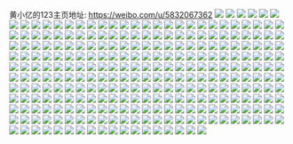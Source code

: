 黄小亿的123主页地址: https://weibo.com/u/5832067362 
![](https://wx4.sinaimg.cn/mw2000/006mGL8Cly1h9kpy80iovj34gw3co7wm.jpg) 
![](https://wx4.sinaimg.cn/mw2000/006mGL8Cly1h9kpy9nlewj33co4gwqva.jpg) 
![](https://wx4.sinaimg.cn/mw2000/006mGL8Cly1h9kpyawkifj31hw1zv7wi.jpg) 
![](https://wx4.sinaimg.cn/mw2000/006mGL8Cly1h9kpyktyoxj31hw1zvkjm.jpg) 
![](https://wx4.sinaimg.cn/mw2000/006mGL8Cly1h9kjjg6l7vj33co4gwb2g.jpg) 
![](https://wx4.sinaimg.cn/mw2000/006mGL8Cly1h9kjjk971ij33co4gwb2g.jpg) 
![](https://wx4.sinaimg.cn/mw2000/006mGL8Cly1h9kjjmq345j34gw3cokjo.jpg) 
![](https://wx4.sinaimg.cn/mw2000/006mGL8Cly1h9kjjp4iwdj34gw3coqv8.jpg) 
![](https://wx4.sinaimg.cn/mw2000/006mGL8Cly1h9kjjthwzcj33co4gwu15.jpg) 
![](https://wx4.sinaimg.cn/mw2000/006mGL8Cly1h9kjjxhv8uj33co4gwx6t.jpg) 
![](https://wx4.sinaimg.cn/mw2000/006mGL8Cly1h9kjk1uudej33co4gwhe0.jpg) 
![](https://wx4.sinaimg.cn/mw2000/006mGL8Cly1h9kjk6fzyvj33co4gwu14.jpg) 
![](https://wx4.sinaimg.cn/mw2000/006mGL8Cly1h9kjk9bawfj33co4gwu10.jpg) 
![](https://wx4.sinaimg.cn/mw2000/006mGL8Cly1h9it94l6acj30u01t0qcw.jpg) 
![](https://wx4.sinaimg.cn/mw2000/006mGL8Cly1h9hhradjdvj34gw3conph.jpg) 
![](https://wx4.sinaimg.cn/mw2000/006mGL8Cly1h9eyvxxybmj31hw1zvu0x.jpg) 
![](https://wx4.sinaimg.cn/mw2000/006mGL8Cly1h9cs15rc2gj335t35qkjn.jpg) 
![](https://wx4.sinaimg.cn/mw2000/006mGL8Cly1h9cs17b9vhj34gw3co7wl.jpg) 
![](https://wx4.sinaimg.cn/mw2000/006mGL8Cly1h94j61968qj31hw1zv4qq.jpg) 
![](https://wx4.sinaimg.cn/mw2000/006mGL8Cly1h937vz2shtj30do04awel.jpg) 
![](https://wx4.sinaimg.cn/mw2000/006mGL8Cly1h91adhl2lyj34gw3coqv9.jpg) 
![](https://wx4.sinaimg.cn/mw2000/006mGL8Cly1h91adjkubij34gw3cou12.jpg) 
![](https://wx4.sinaimg.cn/mw2000/006mGL8Cly1h91adlrnekj34gw3co1l2.jpg) 
![](https://wx4.sinaimg.cn/mw2000/006mGL8Cly1h91adni6hfj31hw1zvkjl.jpg) 
![](https://wx4.sinaimg.cn/mw2000/006mGL8Cly1h901wzc8t6j31zw1zwe81.jpg) 
![](https://wx4.sinaimg.cn/mw2000/006mGL8Cly1h8nel3avo2j33co4gwqv9.jpg) 
![](https://wx4.sinaimg.cn/mw2000/006mGL8Cly1h8nel5udzej33co4gw7wm.jpg) 
![](https://wx4.sinaimg.cn/mw2000/006mGL8Cly1h8nel7gag6j33co4gwe85.jpg) 
![](https://wx4.sinaimg.cn/mw2000/006mGL8Cly1h8jmoyec4ij335y35l1l0.jpg) 
![](https://wx4.sinaimg.cn/mw2000/006mGL8Cly1h8f7yq1yadj33co4gwu0z.jpg) 
![](https://wx4.sinaimg.cn/mw2000/006mGL8Cly1h8f7yu0fugj34gw3cokjp.jpg) 
![](https://wx4.sinaimg.cn/mw2000/006mGL8Cly1h8f7yworqzj34gw3cob2c.jpg) 
![](https://wx4.sinaimg.cn/mw2000/006mGL8Cly1h875f817c6j31hw1zvhdu.jpg) 
![](https://wx4.sinaimg.cn/mw2000/006mGL8Cly1h84ufm15qqj34gw3cou10.jpg) 
![](https://wx4.sinaimg.cn/mw2000/006mGL8Cly1h84ufqwulyj33co4gw1l4.jpg) 
![](https://wx4.sinaimg.cn/mw2000/006mGL8Cly1h84uft4qqhj34gw3conpg.jpg) 
![](https://wx4.sinaimg.cn/mw2000/006mGL8Cly1h84ufvww74j34gw3cokjp.jpg) 
![](https://wx4.sinaimg.cn/mw2000/006mGL8Cly1h84k3uitzyj33co4gwnpi.jpg) 
![](https://wx4.sinaimg.cn/mw2000/006mGL8Cly1h83jouh36lj33co4gw4qz.jpg) 
![](https://wx4.sinaimg.cn/mw2000/006mGL8Cly1h83joznuk6j33co4gwnpk.jpg) 
![](https://wx4.sinaimg.cn/mw2000/006mGL8Cly1h83jp5jwn4j31hw1zvhdu.jpg) 
![](https://wx4.sinaimg.cn/mw2000/006mGL8Cly1h83jpcolhxj33co4gwnpm.jpg) 
![](https://wx4.sinaimg.cn/mw2000/006mGL8Cly1h83jpzh3hjj33co4gwnpk.jpg) 
![](https://wx4.sinaimg.cn/mw2000/006mGL8Cly1h83jpf4nntj31zv1hwkjm.jpg) 
![](https://wx4.sinaimg.cn/mw2000/006mGL8Cly1h83jptyavpj34gw3coqvf.jpg) 
![](https://wx4.sinaimg.cn/mw2000/006mGL8Cly1h83jq1ly4gj31hw1zvb2a.jpg) 
![](https://wx4.sinaimg.cn/mw2000/006mGL8Cly1h83jq3v3hxj31hw1zve82.jpg) 
![](https://wx4.sinaimg.cn/mw2000/006mGL8Cly1h827xd9yndj33co4gwe88.jpg) 
![](https://wx4.sinaimg.cn/mw2000/006mGL8Cly1h7zzjztik7j335s35skjo.jpg) 
![](https://wx4.sinaimg.cn/mw2000/006mGL8Cly1h7waub4llhj30u0140tix.jpg) 
![](https://wx4.sinaimg.cn/mw2000/006mGL8Cly1h7ucs42bdxj34gw3coe85.jpg) 
![](https://wx4.sinaimg.cn/mw2000/006mGL8Cly1h7srorqptsj31400u0tny.jpg) 
![](https://wx4.sinaimg.cn/mw2000/006mGL8Cly1h7retbvco8j33co4gw7wl.jpg) 
![](https://wx4.sinaimg.cn/mw2000/006mGL8Cly1h7pp5j092fj34gw3co1l0.jpg) 
![](https://wx4.sinaimg.cn/mw2000/006mGL8Cly1h7pp5nue81j34gw3coe84.jpg) 
![](https://wx4.sinaimg.cn/mw2000/006mGL8Cly1h7pcoiswk2j33co4gwqv9.jpg) 
![](https://wx4.sinaimg.cn/mw2000/006mGL8Cly1h7lbu5jefyj33co4gwu10.jpg) 
![](https://wx4.sinaimg.cn/mw2000/006mGL8Cly1h7c35hbi6fj34gw3conph.jpg) 
![](https://wx4.sinaimg.cn/mw2000/006mGL8Cly1h7948qukahj34gw3co7wi.jpg) 
![](https://wx4.sinaimg.cn/mw2000/006mGL8Cly1h794902e6pj34gw3cou0y.jpg) 
![](https://wx4.sinaimg.cn/mw2000/006mGL8Cly1h77hcas9bjj30u01t0e81.jpg) 
![](https://wx4.sinaimg.cn/mw2000/006mGL8Cly1h7517y4jxxj30u0140q6z.jpg) 
![](https://wx4.sinaimg.cn/mw2000/006mGL8Cly1h6tcbqlyuzj33co4gw7t7.jpg) 
![](https://wx4.sinaimg.cn/mw2000/006mGL8Cly1h6tcbrnzsnj31hw1zwe81.jpg) 
![](https://wx4.sinaimg.cn/mw2000/006mGL8Cly1h6pwqdr9tyj33co4gwnpg.jpg) 
![](https://wx4.sinaimg.cn/mw2000/006mGL8Cly1h6hsfdkptuj31hw1zwn6w.jpg) 
![](https://wx4.sinaimg.cn/mw2000/006mGL8Cly1h6hsfe859xj31hw1mm7wh.jpg) 
![](https://wx4.sinaimg.cn/mw2000/006mGL8Cly1h6hsff0sqcj31hw1zwtlr.jpg) 
![](https://wx4.sinaimg.cn/mw2000/006mGL8Cly1h6hsffxg9pj31hw1zv4dt.jpg) 
![](https://wx4.sinaimg.cn/mw2000/006mGL8Cly1h6hsfh5uu7j31hw1zv4qq.jpg) 
![](https://wx4.sinaimg.cn/mw2000/006mGL8Cly1h6hsfhwa1gj31hw1zvtbv.jpg) 
![](https://wx4.sinaimg.cn/mw2000/006mGL8Cly1h64o5elx4gj34gw3cok6a.jpg) 
![](https://wx4.sinaimg.cn/mw2000/006mGL8Cly1h62p9xv1x6j33co4gw7wm.jpg) 
![](https://wx4.sinaimg.cn/mw2000/006mGL8Cly1h62p9z7vptj34gw3cowto.jpg) 
![](https://wx4.sinaimg.cn/mw2000/006mGL8Cly1h62pa12x47j34gw3coqvd.jpg) 
![](https://wx4.sinaimg.cn/mw2000/006mGL8Cly1h5w05nub25j34gw3cou11.jpg) 
![](https://wx4.sinaimg.cn/mw2000/006mGL8Cly1h5t9vzigvdj34gw3cokjo.jpg) 
![](https://wx4.sinaimg.cn/mw2000/006mGL8Cly1h5t9vzvg1ij30te10gdl8.jpg) 
![](https://wx4.sinaimg.cn/mw2000/006mGL8Cly1h5p2j4qi0qj30tz1codkt.jpg) 
![](https://wx4.sinaimg.cn/mw2000/006mGL8Cly1h5p2i31hgkj30u01t04n3.jpg) 
![](https://wx4.sinaimg.cn/mw2000/006mGL8Cly1h5p2i3oq19j30u01t0qm6.jpg) 
![](https://wx4.sinaimg.cn/mw2000/006mGL8Cly1h5p2i4ae6nj30u01t01b9.jpg) 
![](https://wx4.sinaimg.cn/mw2000/006mGL8Cly1h5p2i4umsrj30u01t0k54.jpg) 
![](https://wx4.sinaimg.cn/mw2000/006mGL8Cly1h5p2j49st8j34gw3cox6s.jpg) 
![](https://wx4.sinaimg.cn/mw2000/006mGL8Cly1h5nleplepkj34gw3conpi.jpg) 
![](https://wx4.sinaimg.cn/mw2000/006mGL8Cly1h5m6ykel47j30zk0k01kx.jpg) 
![](https://wx4.sinaimg.cn/mw2000/006mGL8Cly1h5m6ymphl9j33co4gwhdv.jpg) 
![](https://wx4.sinaimg.cn/mw2000/006mGL8Cly1h5iolcpbjej33co4gwnpi.jpg) 
![](https://wx4.sinaimg.cn/mw2000/006mGL8Cly1h5iolet3y3j33co4gw4qt.jpg) 
![](https://wx4.sinaimg.cn/mw2000/006mGL8Cly1h52yeb6wbkj30tz1t0n2s.jpg) 
![](https://wx4.sinaimg.cn/mw2000/006mGL8Cly1h4yd16i9ckj33co4gw1l3.jpg) 
![](https://wx4.sinaimg.cn/mw2000/006mGL8Cly1h4txa718lgj31kw0nuae1.jpg) 
![](https://wx4.sinaimg.cn/mw2000/006mGL8Cly1h4pwp2m0ajj34gw3co1l3.jpg) 
![](https://wx4.sinaimg.cn/mw2000/006mGL8Cly1h4pwp4shrpj33co4gw4qt.jpg) 
![](https://wx4.sinaimg.cn/mw2000/006mGL8Cly1h4pwp6tt6yj34gw3cokjp.jpg) 
![](https://wx4.sinaimg.cn/mw2000/006mGL8Cly1h4nhy3om9ej338w2eonpe.jpg) 
![](https://wx4.sinaimg.cn/mw2000/006mGL8Cly1h4kgey2z0mj30u01t0qil.jpg) 
![](https://wx4.sinaimg.cn/mw2000/006mGL8Cly1h4fvns3m4aj33co4gwb2g.jpg) 
![](https://wx4.sinaimg.cn/mw2000/006mGL8Cly1h4dnat1ufdj31hw1zw7ny.jpg) 
![](https://wx4.sinaimg.cn/mw2000/006mGL8Cly1h4dnaw3a6qj31hw1zwh68.jpg) 
![](https://wx4.sinaimg.cn/mw2000/006mGL8Cly1h4dnaydpm8j31hw1zw15o.jpg) 
![](https://wx4.sinaimg.cn/mw2000/006mGL8Cly1h4at7oujdij34gw3cox6t.jpg) 
![](https://wx4.sinaimg.cn/mw2000/006mGL8Cly1h45jml38z1j33co4gwx6v.jpg) 
![](https://wx4.sinaimg.cn/mw2000/006mGL8Cly1h3xucgi04wj33co4gwx6t.jpg) 
![](https://wx4.sinaimg.cn/mw2000/006mGL8Cly1h3v7ldgoo7j30u0140q5i.jpg) 
![](https://wx4.sinaimg.cn/mw2000/006mGL8Cly1h3v7le1awfj30u01t0qic.jpg) 
![](https://wx4.sinaimg.cn/mw2000/006mGL8Cly1h3v7li640xj33co4gwx6r.jpg) 
![](https://wx4.sinaimg.cn/mw2000/006mGL8Cly1h3n2865yfzj33co4gw7wp.jpg) 
![](https://wx4.sinaimg.cn/mw2000/006mGL8Cly1h3mttlrrqnj30u00u0tq2.jpg) 
![](https://wx4.sinaimg.cn/mw2000/006mGL8Cly1h3mttn9rhtj30u0140tln.jpg) 
![](https://wx4.sinaimg.cn/mw2000/006mGL8Cly1h3h3d3lb3aj30tz1n1gri.jpg) 
![](https://wx4.sinaimg.cn/mw2000/006mGL8Cly1h3ept38iwyj30u01t0tnz.jpg) 
![](https://wx4.sinaimg.cn/mw2000/006mGL8Cly1h30q9qrwosj32h335snpe.jpg) 
![](https://wx4.sinaimg.cn/mw2000/006mGL8Cly1h272kbzw2fj313z1hce20.jpg) 
![](https://wx4.sinaimg.cn/mw2000/006mGL8Cly1h25yevls55j30u00wqdjg.jpg) 
![](https://wx4.sinaimg.cn/mw2000/006mGL8Cly1h22a2luhjij31hw1zwkjl.jpg) 
![](https://wx4.sinaimg.cn/mw2000/006mGL8Cly1h20tyfe0xvj31hc13cwxt.jpg) 
![](https://wx4.sinaimg.cn/mw2000/006mGL8Cly1h20tyj71n3j33ne2qku0y.jpg) 
![](https://wx4.sinaimg.cn/mw2000/006mGL8Cly1h20tyn3031j33ne2qku0y.jpg) 
![](https://wx4.sinaimg.cn/mw2000/006mGL8Cly1h1u72njru8j31hw1zvkjm.jpg) 
![](https://wx4.sinaimg.cn/mw2000/006mGL8Cly1gzyxsyf0hqj32i04g0npi.jpg) 
![](https://wx4.sinaimg.cn/mw2000/006mGL8Cly1gzk3yq60fqj34g02i0x6t.jpg) 
![](https://wx4.sinaimg.cn/mw2000/006mGL8Cly1gzk3yw9m1zj34g02i01l0.jpg) 
![](https://wx4.sinaimg.cn/mw2000/006mGL8Cly1gzk3z2yub2j34g02i0x6r.jpg) 
![](https://wx4.sinaimg.cn/mw2000/006mGL8Cly1gzk3z7mps1j34g02i0qv7.jpg) 
![](https://wx4.sinaimg.cn/mw2000/006mGL8Cly1gzk3zcl2o0j34g02i0npf.jpg) 
![](https://wx4.sinaimg.cn/mw2000/006mGL8Cly1gzk3zjv2buj32i04g01l2.jpg) 
![](https://wx4.sinaimg.cn/mw2000/006mGL8Cly1gzeea57svxj34g02i0x6q.jpg) 
![](https://wx4.sinaimg.cn/mw2000/006mGL8Cly1gyc4jja8o4j31hw1zv7uf.jpg) 
![](https://wx4.sinaimg.cn/mw2000/006mGL8Cly1gyc4jd3h3wj31401z4ql5.jpg) 
![](https://wx4.sinaimg.cn/mw2000/006mGL8Cly1gyc4jak76hj31hw1zv4qp.jpg) 
![](https://wx4.sinaimg.cn/mw2000/006mGL8Cly1gyc4jbffndj31401z41kx.jpg) 
![](https://wx4.sinaimg.cn/mw2000/006mGL8Cly1gxz3wpeafej30j60j6t8s.jpg) 
![](https://wx4.sinaimg.cn/mw2000/006mGL8Cly1gx7h05n554j32dc35shdt.jpg) 
![](https://wx4.sinaimg.cn/mw2000/006mGL8Cly1gwyaxltha1j33co4gw4qs.jpg) 
![](https://wx4.sinaimg.cn/mw2000/006mGL8Cly1gwnnr0pgqdj30u00xatda.jpg) 
![](https://wx4.sinaimg.cn/mw2000/006mGL8Cly1gwie9kfszuj30j60j6430.jpg) 
![](https://wx4.sinaimg.cn/mw2000/006mGL8Cly1gw7fzdssflj32io1w0npd.jpg) 
![](https://wx4.sinaimg.cn/mw2000/006mGL8Cly1gw5g4j9styj33co4gw1l1.jpg) 
![](https://wx4.sinaimg.cn/mw2000/006mGL8Cly1gw5g4mw8wjj33co4gwqve.jpg) 
![](https://wx4.sinaimg.cn/mw2000/006mGL8Cly1gtm2j5sv7uj30rs15oq8x.jpg) 
![](https://wx4.sinaimg.cn/mw2000/006mGL8Cly1gtfh6j2m1kj30u01t0n3p.jpg) 
![](https://wx4.sinaimg.cn/mw2000/006mGL8Cly1gt1k3bh83kj31400u0agm.jpg) 
![](https://wx4.sinaimg.cn/mw2000/006mGL8Cly1graxhxie31j30u01hcdp3.jpg) 
![](https://wx4.sinaimg.cn/mw2000/006mGL8Cly1gphth71quej31t037ku0y.jpg) 
![](https://wx4.sinaimg.cn/mw2000/006mGL8Cly1gpg1t4tbz3j30u01hc1iz.jpg) 
![](https://wx4.sinaimg.cn/mw2000/006mGL8Cly1gpa0lc5zsvj31t037k7wj.jpg) 
![](https://wx4.sinaimg.cn/mw2000/006mGL8Cly1gpa0lgn6aoj31t037k1ky.jpg) 
![](https://wx4.sinaimg.cn/mw2000/006mGL8Cly1gp31b0k8gbj31t037knpe.jpg) 
![](https://wx4.sinaimg.cn/mw2000/006mGL8Cly1gox776em7jj31t037k7wk.jpg) 
![](https://wx4.sinaimg.cn/mw2000/006mGL8Cly1goj3u76u4dj31t037k4qq.jpg) 
![](https://wx4.sinaimg.cn/mw2000/006mGL8Cly1gnnb5zlxu7j31t037knpe.jpg) 
![](https://wx4.sinaimg.cn/mw2000/006mGL8Cly1gnnb60zc7kj31t037kx6p.jpg) 
![](https://wx4.sinaimg.cn/mw2000/006mGL8Cly1gnaivya7tgj30m10v640c.jpg) 
![](https://wx4.sinaimg.cn/mw2000/006mGL8Cly1gmkxwl8zbaj31t037kqv5.jpg) 
![](https://wx4.sinaimg.cn/mw2000/006mGL8Cly1gm7tgguwc4j30v71vm10n.jpg) 
![](https://wx4.sinaimg.cn/mw2000/006mGL8Cly1gj1oelnjj6j337k2eox6s.jpg) 
![](https://wx4.sinaimg.cn/mw2000/006mGL8Cly1gilj5adeygj337k1t0x6p.jpg) 
![](https://wx4.sinaimg.cn/mw2000/006mGL8Cly1ga9d7aamfjj30je0ek76e.jpg) 
![](https://wx4.sinaimg.cn/mw2000/006mGL8Cly1ga6s69smvwj337k1t0npe.jpg) 
![](https://wx4.sinaimg.cn/mw2000/006mGL8Cly1ga6s6c261gj337k1t07wi.jpg) 
![](https://wx4.sinaimg.cn/mw2000/006mGL8Cly1ga6s6euhdtj337k1t07wj.jpg) 
![](https://wx4.sinaimg.cn/mw2000/006mGL8Cly1ga6s6h8zdbj31t037k4qq.jpg) 
![](https://wx4.sinaimg.cn/mw2000/006mGL8Cly1ga6s6lqca7j31t037ke82.jpg) 
![](https://wx4.sinaimg.cn/mw2000/006mGL8Cly1ga6s6jeut2j31t037ku0x.jpg) 
![](https://wx4.sinaimg.cn/mw2000/006mGL8Cly1ga6s6ones8j31t037kqv6.jpg) 
![](https://wx4.sinaimg.cn/mw2000/006mGL8Cly1ga6s6qa526j337k1t0e83.jpg) 
![](https://wx4.sinaimg.cn/mw2000/006mGL8Cly1ga6s6ruiifj31t037kkjm.jpg) 
![](https://wx4.sinaimg.cn/mw2000/006mGL8Cly1g9q7dm2y0wj31t037kkjn.jpg) 
![](https://wx4.sinaimg.cn/mw2000/006mGL8Cly1g975e3e9jlj32eo37kb2d.jpg) 
![](https://wx4.sinaimg.cn/mw2000/b10c1bc2ly1g7z36rht3oj206s06c74c.jpg) 
![](https://wx4.sinaimg.cn/mw2000/006mGL8Cly1g788fz3irjj31o01o07wj.jpg) 
![](https://wx4.sinaimg.cn/mw2000/006mGL8Cly1g788g4fm65j31o01o07wj.jpg) 
![](https://wx4.sinaimg.cn/mw2000/006mGL8Cly1g788g8thzuj31o01o04qr.jpg) 
![](https://wx4.sinaimg.cn/mw2000/006mGL8Cly1g788grck7gj31t037kkjm.jpg) 
![](https://wx4.sinaimg.cn/mw2000/006mGL8Cly1g788gvozxtj31t037kx6p.jpg) 
![](https://wx4.sinaimg.cn/mw2000/006mGL8Cly1g788h7vp54j31t037kkjm.jpg) 
![](https://wx4.sinaimg.cn/mw2000/006mGL8Cly1g788hgpl2gj32eo37ku0y.jpg) 
![](https://wx4.sinaimg.cn/mw2000/006mGL8Cly1g788hmywlbj337k1t0qv6.jpg) 
![](https://wx4.sinaimg.cn/mw2000/006mGL8Cly1g788hulteaj31t037kqv6.jpg) 
![](https://wx4.sinaimg.cn/mw2000/006mGL8Cly1g774lzdlr6j337k1t0hdv.jpg) 
![](https://wx4.sinaimg.cn/mw2000/006mGL8Cly1g774m3gbm9j337k1t0e84.jpg) 
![](https://wx4.sinaimg.cn/mw2000/006mGL8Cly1g774m5a5d7j31t037k4qq.jpg) 
![](https://wx4.sinaimg.cn/mw2000/006mGL8Cly1g774m75dguj337k1t0qv6.jpg) 
![](https://wx4.sinaimg.cn/mw2000/006mGL8Cly1g774mdvvazj31t037ke82.jpg) 
![](https://wx4.sinaimg.cn/mw2000/006mGL8Cly1g774mgwpv8j337k1t0e83.jpg) 
![](https://wx4.sinaimg.cn/mw2000/006mGL8Cly1g774mj9o1kj31t037knpe.jpg) 
![](https://wx4.sinaimg.cn/mw2000/006mGL8Cly1g774mlhew7j32eo37ke83.jpg) 
![](https://wx4.sinaimg.cn/mw2000/006mGL8Cly1g774mnckgxj337k1t0hdu.jpg) 
![](https://wx4.sinaimg.cn/mw2000/006mGL8Cly1g6vwhvyc7oj30u0140dxm.jpg) 
![](https://wx4.sinaimg.cn/mw2000/006mGL8Cly1g6vwhwdvowj30u00u013o.jpg) 
![](https://wx4.sinaimg.cn/mw2000/006mGL8Cly1g6vwhwolj5j31400u0too.jpg) 
![](https://wx4.sinaimg.cn/mw2000/006mGL8Cly1g6vwhx0ngjj31400u0wr5.jpg) 
![](https://wx4.sinaimg.cn/mw2000/006mGL8Cly1g6ghl33p7xj337k1t0hdu.jpg) 
![](https://wx4.sinaimg.cn/mw2000/006mGL8Cly1g6ghl46ztvj337k1t01ky.jpg) 
![](https://wx4.sinaimg.cn/mw2000/006mGL8Cly1g6ghl5k4mtj337k1t0hdu.jpg) 
![](https://wx4.sinaimg.cn/mw2000/006mGL8Cly1g6ghl785svj31t037khdu.jpg) 
![](https://wx4.sinaimg.cn/mw2000/006mGL8Cly1g6ghl8rfy1j337k1t07wi.jpg) 
![](https://wx4.sinaimg.cn/mw2000/006mGL8Cly1g6ghlcw8q1j337k1t01ky.jpg) 
![](https://wx4.sinaimg.cn/mw2000/006mGL8Cly1g69vpd7ouvj31t037kb2a.jpg) 
![](https://wx4.sinaimg.cn/mw2000/006mGL8Cly1g5tnk6l69oj31t037ku0x.jpg) 
![](https://wx4.sinaimg.cn/mw2000/006mGL8Cly1g5rhuzxil1j31hc0u0n5u.jpg) 
![](https://wx4.sinaimg.cn/mw2000/006mGL8Cly1g4c14bcriyj30u01hc7ap.jpg) 
![](https://wx4.sinaimg.cn/mw2000/006mGL8Cly1g2w0l3lnbhj30u00u04gd.jpg) 
![](https://wx4.sinaimg.cn/mw2000/006mGL8Cly1g2w0l4ci2xj30rs15ogxf.jpg) 
![](https://wx4.sinaimg.cn/mw2000/006mGL8Cly1g25jivhxasj31o01o0hdu.jpg) 
![](https://wx4.sinaimg.cn/mw2000/006mGL8Cly1g25jj9j5thj30u00u00xr.jpg) 
![](https://wx4.sinaimg.cn/mw2000/006mGL8Cly1g20ym33bjfj31t037kqv5.jpg) 
![](https://wx4.sinaimg.cn/mw2000/006mGL8Cly1g20ym7d87wj31t037kx6p.jpg) 
![](https://wx4.sinaimg.cn/mw2000/006mGL8Cly1g1ysz3n8rmj31o02yob2a.jpg) 
![](https://wx4.sinaimg.cn/mw2000/006mGL8Cly1g1rlorx7noj337k1t0hdv.jpg) 
![](https://wx4.sinaimg.cn/mw2000/006mGL8Cly1g0k7yjskqoj30u014078d.jpg) 
![](https://wx4.sinaimg.cn/mw2000/006mGL8Cly1fzj0przdstj30u01hcwjo.jpg) 
![](https://wx4.sinaimg.cn/mw2000/006mGL8Cly1fzdva8wkaqj31be0qo4as.jpg) 
![](https://wx4.sinaimg.cn/mw2000/006mGL8Cly1fz4yf78k8tj32c03401l2.jpg) 
![](https://wx4.sinaimg.cn/mw2000/006mGL8Cly1fwtlr7l4mdj317c17c1kx.jpg) 
![](https://wx4.sinaimg.cn/mw2000/006mGL8Cly1fwrl46kdhcj30f00qok5k.jpg) 
![](https://wx4.sinaimg.cn/mw2000/006mGL8Cly1fwrl471lj1j30f00qowqc.jpg) 
![](https://wx4.sinaimg.cn/mw2000/006mGL8Cly1fwrl47kocjj30f00qoqhe.jpg) 
![](https://wx4.sinaimg.cn/mw2000/006mGL8Cly1fwrl485bcgj30f00qo16t.jpg) 
![](https://wx4.sinaimg.cn/mw2000/006mGL8Cly1fwrl48jevlj30f00qogw8.jpg) 
![](https://wx4.sinaimg.cn/mw2000/006mGL8Cly1fwrl4982ngj30f00qodtt.jpg) 
![](https://wx4.sinaimg.cn/mw2000/006mGL8Cly1fwr97er2z9j30j60iwq3i.jpg) 
![](https://wx4.sinaimg.cn/mw2000/006mGL8Cly1fwr97f5oszj30j60iwjry.jpg) 
![](https://wx4.sinaimg.cn/mw2000/006mGL8Cly1fwr97fe6vwj30j60iwt90.jpg) 
![](https://wx4.sinaimg.cn/mw2000/006mGL8Cly1fwr97foybdj30j60iw3yt.jpg) 
![](https://wx4.sinaimg.cn/mw2000/006mGL8Cly1fwr97g0omjj30j60iwgls.jpg) 
![](https://wx4.sinaimg.cn/mw2000/006mGL8Cly1fw4k5zyehmj31t037kx6q.jpg) 
![](https://wx4.sinaimg.cn/mw2000/006mGL8Cly1fvx83hohv7j31t037ke82.jpg) 
![](https://wx4.sinaimg.cn/mw2000/006mGL8Cly1fvx83jdeidj337k1t04qr.jpg) 
![](https://wx4.sinaimg.cn/mw2000/006mGL8Cly1fvx83w0hq9j337k1t01kz.jpg) 
![](https://wx4.sinaimg.cn/mw2000/006mGL8Cly1fvrd8mp5dqj31t037k7wk.jpg) 
![](https://wx4.sinaimg.cn/mw2000/006mGL8Cly1fvqqkmk82aj30ro0rowfa.jpg) 
![](https://wx4.sinaimg.cn/mw2000/006mGL8Cly1fvqqkmslxoj30ro0rowf5.jpg) 
![](https://wx4.sinaimg.cn/mw2000/006mGL8Cly1fvqqkn3ptjj318g18gdhr.jpg) 
![](https://wx4.sinaimg.cn/mw2000/006mGL8Cly1fvqqknc2vdj30jg0jgwez.jpg) 
![](https://wx4.sinaimg.cn/mw2000/006mGL8Cly1fut6zsfjxxj31t037ku0x.jpg) 
![](https://wx4.sinaimg.cn/mw2000/006mGL8Cly1funynp96wcj30u0140tgq.jpg) 
![](https://wx4.sinaimg.cn/mw2000/006mGL8Cly1funynpqkr0j30u0140tgc.jpg) 
![](https://wx4.sinaimg.cn/mw2000/006mGL8Cly1funynq8o7ej31400u0wmc.jpg) 
![](https://wx4.sinaimg.cn/mw2000/006mGL8Cly1funynsyy11j31400u0n52.jpg) 
![](https://wx4.sinaimg.cn/mw2000/006mGL8Cly1fubrt19cwgj31t037k1ky.jpg) 
![](https://wx4.sinaimg.cn/mw2000/006mGL8Cly1fubrt2dacuj31t037k1ky.jpg) 
![](https://wx4.sinaimg.cn/mw2000/006mGL8Cly1ft9mid7ok9j337k1t01kx.jpg) 
![](https://wx4.sinaimg.cn/mw2000/006mGL8Cly1fss8gvlxpfj31t037kb2a.jpg) 
![](https://wx4.sinaimg.cn/mw2000/006mGL8Cly1fss8gx1bwcj31t037k4qq.jpg) 
![](https://wx4.sinaimg.cn/mw2000/006mGL8Cly1fsmuipnqt9j30hs0siwhx.jpg) 
![](https://wx4.sinaimg.cn/mw2000/006mGL8Cly1fsgfykvyi6j30rs0rswo6.jpg) 
![](https://wx4.sinaimg.cn/mw2000/006mGL8Cly1fsgfyll2q2j30rs15once.jpg) 
![](https://wx4.sinaimg.cn/mw2000/006mGL8Cly1fsgfym8cisj315o0rswsy.jpg) 
![](https://wx4.sinaimg.cn/mw2000/006mGL8Cly1fsgfymnq41j30rs0rswp9.jpg) 
![](https://wx4.sinaimg.cn/mw2000/006mGL8Cly1fsgfyncqo2j30s41e0dyu.jpg) 
![](https://wx4.sinaimg.cn/mw2000/006mGL8Cly1fsgfz717fej30s41e0dzd.jpg) 
![](https://wx4.sinaimg.cn/mw2000/006mGL8Cly1friq6kr1lij31kw2t5kjm.jpg) 
![](https://wx4.sinaimg.cn/mw2000/006mGL8Cly1fr8nv61d54j31t037ku0z.jpg) 
![](https://wx4.sinaimg.cn/mw2000/006mGL8Cly1fr7nqkl50qj337k1t0qv5.jpg) 
![](https://wx4.sinaimg.cn/mw2000/006mGL8Cly1fr7nqlly4gj31t037k4qq.jpg) 
![](https://wx4.sinaimg.cn/mw2000/006mGL8Cly1fr7nqmzf7gj31t037k4qq.jpg) 
![](https://wx4.sinaimg.cn/mw2000/006mGL8Cly1fr7nqoclrhj31t037k7wi.jpg) 
![](https://wx4.sinaimg.cn/mw2000/006mGL8Cly1fr7nqpscycj337k1t0e82.jpg) 
![](https://wx4.sinaimg.cn/mw2000/006mGL8Cly1fr7nqqxpaaj31t037kavb.jpg) 
![](https://wx4.sinaimg.cn/mw2000/006mGL8Cly1fr7nqs094yj31t037kkjl.jpg) 
![](https://wx4.sinaimg.cn/mw2000/006mGL8Cly1fr7nqzk7yoj337k1t04qr.jpg) 
![](https://wx4.sinaimg.cn/mw2000/006mGL8Cly1fr7nr1kus1j337k1t0qv7.jpg) 
![](https://wx4.sinaimg.cn/mw2000/006mGL8Cgy1fr5ieux5xqj31t037k1ky.jpg) 
![](https://wx4.sinaimg.cn/mw2000/006mGL8Cgy1fr5if1tlrsj31t037knpf.jpg) 
![](https://wx4.sinaimg.cn/mw2000/006mGL8Cgy1fr5if4qfq5j31t037k1ky.jpg) 
![](https://wx4.sinaimg.cn/mw2000/006mGL8Cgy1fr5if7wrdtj31t037kb2b.jpg) 
![](https://wx4.sinaimg.cn/mw2000/006mGL8Cgy1fr5ifb0yhjj31t037k1ky.jpg) 
![](https://wx4.sinaimg.cn/mw2000/006mGL8Cgy1fr5ifehd8aj31t037kqv7.jpg) 
![](https://wx4.sinaimg.cn/mw2000/006mGL8Cly1fr1cmudxf7j317c17ce81.jpg) 
![](https://wx4.sinaimg.cn/mw2000/006mGL8Cly1fqzddf8agbj30u00u03z5.jpg) 
![](https://wx4.sinaimg.cn/mw2000/006mGL8Cly1fq1mafgjvjj337k1t07wj.jpg) 
![](https://wx4.sinaimg.cn/mw2000/006mGL8Cly1fowvgq9gmnj30j60budfr.jpg) 
